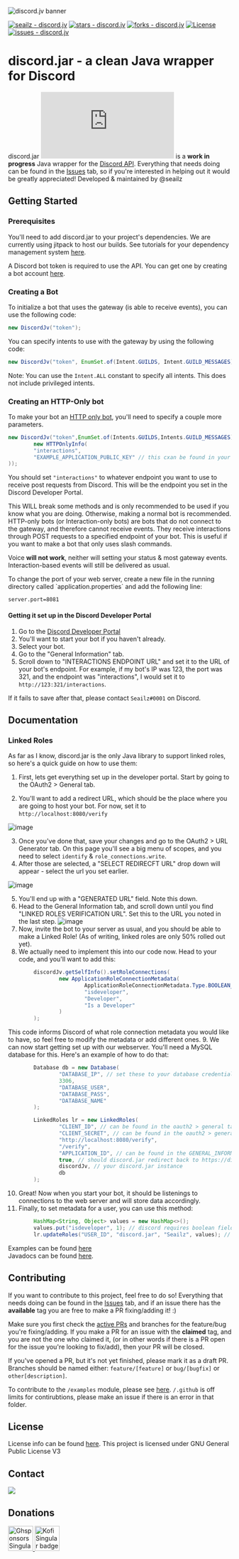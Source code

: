 ![discord.jv banner](https://cdn.discordapp.com/attachments/1048910867128922172/1063823409382953042/Birthday__1_-removebg-preview_1.png)

[![seailz - discord.jv](https://img.shields.io/static/v1?label=seailz&message=discord.jv&color=blue&logo=github)](https://github.com/seailz/discord.jv "Go to GitHub repo") [![stars - discord.jv](https://img.shields.io/github/stars/seailz/discord.jv?style=social)](https://github.com/seailz/discord.jv) [![forks - discord.jv](https://img.shields.io/github/forks/seailz/discord.jv?style=social)](https://github.com/seailz/discord.jv) [![License](https://img.shields.io/badge/License-GNU_General_Public_License_v3.0-blue)](#license) [![issues - discord.jv](https://img.shields.io/github/issues/seailz/discord.jv)](https://github.com/seailz/discord.jv/issues)

# discord.jar - a clean Java wrapper for Discord

discord.jar [![loc - discord.jar](https://sloc.xyz/github/discord-jar/discord.jar)](https://github.com/discord-jar/discord.jar) is
a **work in progress** Java wrapper for the [Discord API](https://discord.com/developers/docs/intro).
Everything that needs doing can be found in the [Issues](https://github.com/seailz/discord.jv/issues) tab, so if you're
interested in helping out it would be greatly appreciated! Developed & maintained by @seailz

## Getting Started

### Prerequisites

You'll need to add discord.jar to your project's dependencies. We are currently using
jitpack to host our builds. See tutorials for your dependency management
system [here](https://jitpack.io/#discord-jar/discord.jar/-SNAPSHOT).

A Discord bot token is required to use the API. You can get one by creating a bot
account [here](https://discord.com/developers/applications).

### Creating a Bot

To initialize a bot that uses the gateway (is able to receive events), you can use the following code:

```java
new DiscordJv("token");
```

You can specify intents to use with the gateway by using the following code:

```java
new DiscordJv("token", EnumSet.of(Intent.GUILDS, Intent.GUILD_MESSAGES));
```

Note: You can use the `Intent.ALL` constant to specify all intents. This does not include privileged intents.

### Creating an HTTP-Only bot

To make your bot an <a href="https://discord.com/developers/docs/topics/gateway#privileged-intents">HTTP only bot</a>,
you'll need to specify a couple more parameters.

```java
new DiscordJv("token",EnumSet.of(Intents.GUILDS,Intents.GUILD_MESSAGES), APIVersion.getLatest(), true,
        new HTTPOnlyInfo(
        "interactions",
        "EXAMPLE_APPLICATION_PUBLIC_KEY" // this cxan be found in your application's page in the dev panel
));
```

You should set `"interactions"` to whatever endpoint you want to use to receive post requests from Discord. This will be
the endpoint you set in the Discord Developer Portal.

This WILL break some methods and is only recommended to be used if you know what you are doing.
Otherwise, making a normal bot is recommended.
HTTP-only bots (or Interaction-only bots) are bots that do not connect to the gateway, and therefore cannot receive
events.
They receive interactions through POST requests to a specified endpoint of your bot.
This is useful if you want to make a bot that only uses slash commands.
<p>
Voice <b>will not work</b>, neither will setting your status & most gateway events.
<br>Interaction-based events will still be delivered as usual.
<p>
To change the port of your web server, create a new file in the running directory called `application.properties` and add the following line:

```
server.port=8081
```

#### Getting it set up in the Discord Developer Portal

1. Go to the [Discord Developer Portal](https://discord.com/developers/applications)
2. You'll want to start your bot if you haven't already.
3. Select your bot.
4. Go to the "General Information" tab.
5. Scroll down to "INTERACTIONS ENDPOINT URL" and set it to the URL of your bot's endpoint. For example, if my bot's IP
   was 123, the port was 321, and the endpoint was "interactions", I would set it to `http://123:321/interactions`.

If it fails to save after that, please contact `Seailz#0001` on Discord.

## Documentation

### Linked Roles
As far as I know, discord.jar is the only Java library to support linked roles, so here's a quick guide on how to use them:

1. First, lets get everything set up in the developer portal. Start by going to the OAuth2 > General tab.
2) You'll want to add a redirect URL, which should be the place where you are going to host your bot. For now, set it to `http://localhost:8080/verify`

![image](https://user-images.githubusercontent.com/81972974/214909363-f00f64b3-5dc0-4afd-b500-73ceb1cacfee.png)

3. Once you've done that, save your changes and go to the OAuth2 > URL Generator tab. On this page you'll see a big menu of scopes, and you need to select `identify` & `role_connections.write`.
4. After those are selected, a "SELECT REDIRECFT URL" drop down will appear - select the url you set earlier.

![image](https://user-images.githubusercontent.com/81972974/214909838-b07cb4a5-9f30-482c-bf29-d52ef96eab2d.png)

5. You'll end up with a "GENERATED URL" field. Note this down.
6. Head to the General Information tab, and scroll down until you find "LINKED ROLES VERIFICATION URL". Set this to the URL you noted in the last step.
![image](https://user-images.githubusercontent.com/81972974/214910245-98906c89-21e0-44a3-a922-45dbb2fbe9b8.png)
7. Now, invite the bot to your server as usual, and you should be able to make a Linked Role! (As of writing, linked roles are only 50% rolled out yet).
8. We actually need to implement this into our code now. Head to your code, and you'll want to add this:
```java
        discordJv.getSelfInfo().setRoleConnections(
                new ApplicationRoleConnectionMetadata(
                        ApplicationRoleConnectionMetadata.Type.BOOLEAN_EQUAL,
                        "isdeveloper",
                        "Developer",
                        "Is a Developer"
                )
        );
```
This code informs Discord of what role connection metadata you would like to have, so feel free to modify the metadata or add different ones.
9. We can now start getting set up with our webserver. You'll need a MySQL database for this. Here's an example of how to do that:
```java
        Database db = new Database(
                "DATABASE_IP", // set these to your database credentials
                3306,
                "DATABASE_USER",
                "DATABASE_PASS",
                "DATABASE_NAME"
        );

        LinkedRoles lr = new LinkedRoles(
                "CLIENT_ID", // can be found in the oauth2 > general tab
                "CLIENT_SECRET", // can be found in the oauth2 > general tab
                "http://localhost:8080/verify",
                "/verify",
                "APPLICATION_ID", // can be found in the GENERAL_INFORMATION tab
                true, // should discord.jar redirect back to https://discord.com/oauth2/authorized when code is completed?
                discordJv, // your discord.jar instance
                db
        );
```
10. Great! Now when you start your bot, it should be listenings to connections to the web server and will store data accordingly.
11. Finally, to set metadata for a user, you can use this method:
```java
        HashMap<String, Object> values = new HashMap<>();
        values.put("isdeveloper", 1); // discord requires boolean fields to use 1, or 0. (I don't know why)
        lr.updateRoles("USER_ID", "discord.jar", "Seailz", values); // you can adjust these values accordingly
```

Examples can be found [here](https://github.com/discord-jar/discord.jar/tree/main/examples)
<br>Javadocs can be found [here](https://discord-jar.github.io/discord.jar).

## Contributing

If you want to contribute to this project, feel free to do so! Everything that needs doing can be found in
the [Issues](https://github.com/discord-jar/discord.jar/issues) tab,
and if an issue there has the **available** tag you are free to make a PR fixing/adding it! :)

Make sure you first check the [active PRs](https://github.com/discord-jar/discord.jar/pulls) and branches for the feature/bug
you're fixing/adding.
If you make a PR for an issue with the **claimed** tag, and you are not the one who claimed it, (or in other words if
there is a PR open for the issue you're looking to fix/add), then your PR will be closed.

If you've opened a PR, but it's not yet finished, please mark it as a draft PR.
Branches should be named either:
`feature/[feature]`
or
`bug/[bugfix]`
or
`other[description]`.

To contribute to the `/examples` module, please see [here](https://github.com/discord-jar/discord.jar/tree/main/examples).
`/.github` is off limits for contirubtions, please make an issue if there is an error in that folder.

## License
License info can be found [here](https://github.com/discord-jar/discord.jar/blob/main/LICENSE). This project is licensed under GNU General Public License V3


## Contact
[![](https://dcbadge.vercel.app/api/server/3cF5xeT3eV)]([https://discord.gg/INVITEID](https://discord.gg/3cF5xeT3eV))

## Donations
<a href="https://github.com/sponsors/seailz">
 <img alt="Ghsponsors Singular badge" height="56" href="https://github.com/seailz" src="https://cdn.jsdelivr.net/gh/intergrav/devins-badges/assets/cozy/donate/ghsponsors-singular_vector.svg">
</a>

<a href="https://ko-fi.com/discordjv" target="_blank">
 <img alt="Kofi Singular badge" height="56" src="https://cdn.jsdelivr.net/gh/intergrav/devins-badges/assets/cozy/donate/kofi-singular_vector.svg">
</a>
